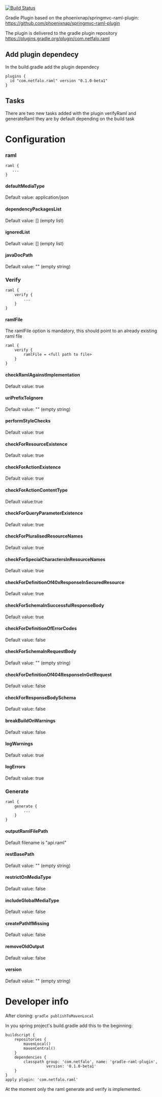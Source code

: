 [![Build Status](https://travis-ci.org/netfalo/gradle-raml-plugin.svg?branch=master)](https://travis-ci.org/netfalo/gradle-raml-plugin)

Gradle Plugin based on the phoenixnap/springmvc-raml-plugin:  
https://github.com/phoenixnap/springmvc-raml-plugin

The plugin is delivered to the gradle plugin repository
https://plugins.gradle.org/plugin/com.netfalo.raml


## Add plugin dependecy
In the build.gradle add the plugin dependecy
```
plugins {
  id "com.netfalo.raml" version "0.1.0-beta1"
}
```

## Tasks
There are two new tasks added with the plugin
verifyRaml and generateRaml they are by default depending on the build task

# Configuration

### raml
```
raml {
   ...
}
```
#### defaultMediaType
Default value: application/json

#### dependencyPackagesList
Default value: [] (empty list)

#### ignoredList
Default value: [] (empty list)

#### javaDocPath
Default value: "" (empty string)


### Verify
```
raml {
    verify {
        ...
    }
}
```

#### ramlFile
The ramlFile option is mandatory, this should point to an already existing raml file
```
raml {
    verify {
        ramlFile = <full path to file>
    }
}
```
#### checkRamlAgainstImplementation
Default value: true

#### uriPrefixToIgnore
Default value: "" (empty string)

#### performStyleChecks
Default value: true

#### checkForResourceExistence
Default value: true

#### checkForActionExistence
Default value: true

#### checkForActionContentType
Default value:true

#### checkForQueryParameterExistence
Default value: true

#### checkForPluralisedResourceNames
Default value: true

#### checkForSpecialCharactersInResourceNames
Default value: true

#### checkForDefinitionOf40xResponseInSecuredResource
Default value: true

#### checkForSchemaInSuccessfulResponseBody
Default value: true

#### checkForDefinitionOfErrorCodes
Default value: false

#### checkForSchemaInRequestBody
Default value: "" (empty string)

#### checkForDefinitionOf404ResponseInGetRequest
Default value: false

#### checkForResponseBodySchema
Default value: false

#### breakBuildOnWarnings
Default value: false

#### logWarnings
Default value: true

#### logErrors
Default value: true


### Generate
```
raml {
    generate {
        ...
    }
}
```
#### outputRamlFilePath
Default filename is "api.raml"

#### restBasePath
Default value: "" (empty string)

#### restrictOnMediaType
Default value: false

#### includeGlobalMediaType
Default value: false

#### createPathIfMissing
Default value: false

#### removeOldOutput
Default value: false

#### version
Default value: "" (empty string)


# Developer info
After cloning: ```gradle publishToMavenLocal```

In you spring project's build.gradle add this to the beginning:
```
buildscript {
    repositories {
        mavenLocal()
        mavenCentral()
    }
    dependencies {
        classpath group: 'com.netfalo', name: 'gradle-raml-plugin',
                  version: '0.1.0-beta1'
    }
}
apply plugin: 'com.netfalo.raml'
```

At the moment only the raml generate and verify is implemented.
